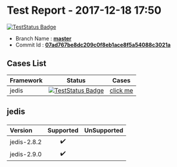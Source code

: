 # Test Report - 2017-12-18 17:50

[![TestStatus Badge](https://img.shields.io/badge/status-2%2F2-brightgreen.svg)]()

- Branch Name : **[master](https://github.com/apache/incubator-skywalking/tree/master)**
- Commit Id : **[07ad767be8dc209c0f8eb1ace8f5a54088c3021a](https://github.com/apache/incubator-skywalking/commit/07ad767be8dc209c0f8eb1ace8f5a54088c3021a)**

## Cases List

| Framework | Status | Cases|
|:-----|:-----:|:-----:|
|jedis|[![TestStatus Badge](https://img.shields.io/badge/status-2/2-brightgreen.svg)]()| [click me](#jedis) |

## jedis

### 
|  Version     | Supported | UnSupported|
|:------------- |:-------:|:-----:|
| jedis-2.8.2  | :heavy_check_mark:||
| jedis-2.9.0  | :heavy_check_mark:||

